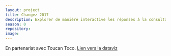 ```yaml
---
layout: project
title: Changez 2017
description: Explorer de manière interactive les réponses à la consultation citoyenne de Change.org
season: 0
repository:
image:
---
```


En partenariat avec Toucan Toco.
[Lien vers la dataviz](https://www.change.org/l/fr/p/data-viz)
